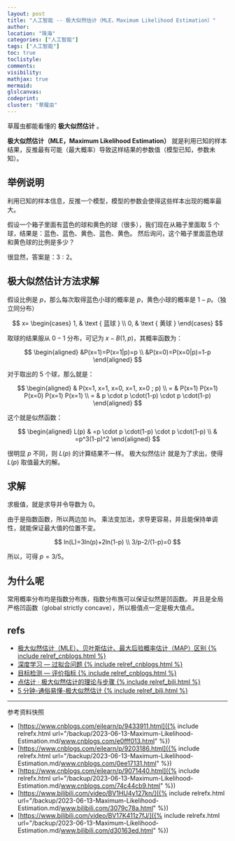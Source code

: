 ```yaml
---
layout: post
title: "人工智能 -- 极大似然估计（MLE，Maximum Likelihood Estimation）"
author:
location: "珠海"
categories: ["人工智能"]
tags: ["人工智能"]
toc: true
toclistyle:
comments:
visibility:
mathjax: true
mermaid:
glslcanvas:
codeprint:
cluster: "草履虫"
---
```


草履虫都能看懂的 **极大似然估计** 。

**极大似然估计（MLE，Maximum Likelihood Estimation）**
就是利用已知的样本结果，反推最有可能（最大概率）导致这样结果的参数值（模型已知，参数未知）。


## 举例说明

利用已知的样本信息，反推一个模型，模型的参数会使得这些样本出现的概率最大。

假设一个箱子里面有蓝色的球和黄色的球（很多），我们现在从箱子里面取 5 个球，结果是：蓝色、蓝色、黄色、蓝色、黄色。
然后询问，这个箱子里面蓝色球和黄色球的比例是多少？

很显然，答案是：$3:2$。


## 极大似然估计方法求解

假设比例是 $p$，那么每次取得蓝色小球的概率是 $p$，黄色小球的概率是 $1-p$。（独立同分布）

$$
x=
\begin{cases}
1, & \text { 蓝球 } \\
0, & \text { 黄球 }
\end{cases}
$$

取球的结果服从 $0-1$ 分布，可记为 $x-B(1,p)$，其概率函数为：

$$
\begin{aligned}
&P(x=1)=P(x=1|p)=p \\
&P(x=0)=P(x=0|p)=1-p
\end{aligned}
$$

对于取出的 5 个球，那么就是：

$$
\begin{aligned}
& P(x=1, x=1, x=0, x=1, x=0 ; p) \\
= & P(x=1) P(x=1) P(x=0) P(x=1) P(x=1) \\
= & p \cdot p \cdot(1-p) \cdot p \cdot(1-p)
\end{aligned}
$$

这个就是似然函数：

$$
\begin{aligned}
L(p) & =p \cdot p \cdot(1-p) \cdot p \cdot(1-p) \\
& =p^3(1-p)^2
\end{aligned}
$$

很明显 $p$ 不同，则 $L(p)$ 的计算结果不一样。
极大似然估计 就是为了求出，使得 $L(p)$ 取值最大的解。


## 求解

求极值，就是求导并令导数为 0。

由于是指数函数，所以两边加 $ln$。
乘法变加法，求导更容易，并且能保持单调性，就能保证最大值的位置不变。

$$
ln(L)=3ln(p)+2ln(1-p) \\
3/p-2/(1-p)=0
$$

所以，可得 $p=3/5$。


## 为什么呢

常用概率分布均是指数分布族，指数分布族可以保证似然是凹函数。
并且是全局严格凹函数（global strictly concave），所以极值点一定是极大值点。


## refs

* [极大似然估计（MLE）、贝叶斯估计、最大后验概率估计（MAP）区别 {% include relref_cnblogs.html %}](https://www.cnblogs.com/eilearn/p/9433911.html)
* [深度学习 — 过拟合问题 {% include relref_cnblogs.html %}](https://www.cnblogs.com/eilearn/p/9203186.html)
* [目标检测 — 评价指标 {% include relref_cnblogs.html %}](https://www.cnblogs.com/eilearn/p/9071440.html)
* [点估计 · 极大似然估计的理论与步骤 {% include relref_bili.html %}](https://www.bilibili.com/video/BV1HU4y127kn/)
* [5 分钟-通俗易懂-极大似然估计 {% include relref_bili.html %}](https://www.bilibili.com/video/BV17K411z7fJ/)



<hr class='reviewline'/>
<p class='reviewtip'><script type='text/javascript' src='{% include relref.html url="/assets/reviewjs/blogs/2023-06-13-Maximum-Likelihood-Estimation.md.js" %}'></script></p>
<font class='ref_snapshot'>参考资料快照</font>

- [https://www.cnblogs.com/eilearn/p/9433911.html]({% include relrefx.html url="/backup/2023-06-13-Maximum-Likelihood-Estimation.md/www.cnblogs.com/e0fff013.html" %})
- [https://www.cnblogs.com/eilearn/p/9203186.html]({% include relrefx.html url="/backup/2023-06-13-Maximum-Likelihood-Estimation.md/www.cnblogs.com/0ee17131.html" %})
- [https://www.cnblogs.com/eilearn/p/9071440.html]({% include relrefx.html url="/backup/2023-06-13-Maximum-Likelihood-Estimation.md/www.cnblogs.com/74c44cb9.html" %})
- [https://www.bilibili.com/video/BV1HU4y127kn/]({% include relrefx.html url="/backup/2023-06-13-Maximum-Likelihood-Estimation.md/www.bilibili.com/3079c78a.html" %})
- [https://www.bilibili.com/video/BV17K411z7fJ/]({% include relrefx.html url="/backup/2023-06-13-Maximum-Likelihood-Estimation.md/www.bilibili.com/d30163ed.html" %})
